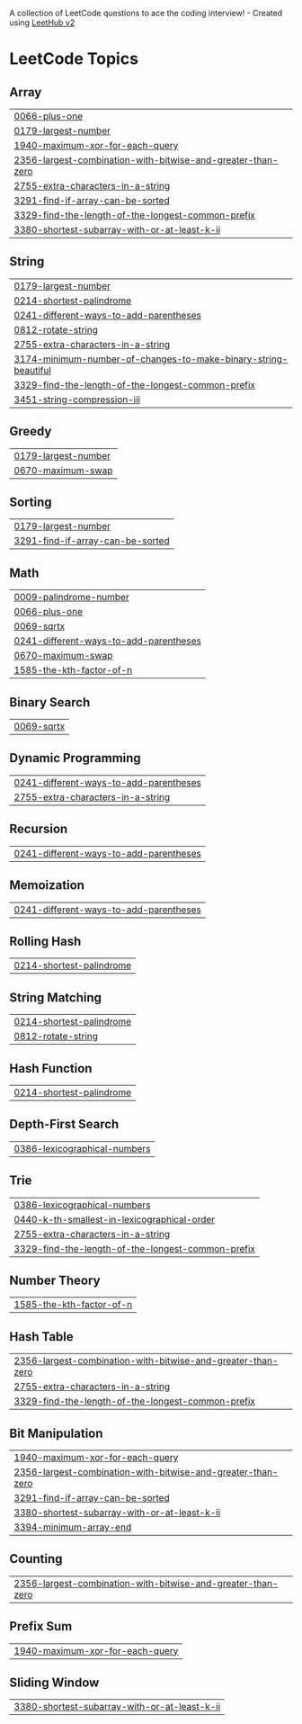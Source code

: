 A collection of LeetCode questions to ace the coding interview! - Created using [LeetHub v2](https://github.com/arunbhardwaj/LeetHub-2.0)
<!---LeetCode Topics Start-->
# LeetCode Topics
## Array
|  |
| ------- |
| [0066-plus-one](https://github.com/mohitdayma16/Leetcode-Coding-Practice/tree/master/0066-plus-one) |
| [0179-largest-number](https://github.com/mohitdayma16/Leetcode-Coding-Practice/tree/master/0179-largest-number) |
| [1940-maximum-xor-for-each-query](https://github.com/mohitdayma16/Leetcode-Coding-Practice/tree/master/1940-maximum-xor-for-each-query) |
| [2356-largest-combination-with-bitwise-and-greater-than-zero](https://github.com/mohitdayma16/Leetcode-Coding-Practice/tree/master/2356-largest-combination-with-bitwise-and-greater-than-zero) |
| [2755-extra-characters-in-a-string](https://github.com/mohitdayma16/Leetcode-Coding-Practice/tree/master/2755-extra-characters-in-a-string) |
| [3291-find-if-array-can-be-sorted](https://github.com/mohitdayma16/Leetcode-Coding-Practice/tree/master/3291-find-if-array-can-be-sorted) |
| [3329-find-the-length-of-the-longest-common-prefix](https://github.com/mohitdayma16/Leetcode-Coding-Practice/tree/master/3329-find-the-length-of-the-longest-common-prefix) |
| [3380-shortest-subarray-with-or-at-least-k-ii](https://github.com/mohitdayma16/Leetcode-Coding-Practice/tree/master/3380-shortest-subarray-with-or-at-least-k-ii) |
## String
|  |
| ------- |
| [0179-largest-number](https://github.com/mohitdayma16/Leetcode-Coding-Practice/tree/master/0179-largest-number) |
| [0214-shortest-palindrome](https://github.com/mohitdayma16/Leetcode-Coding-Practice/tree/master/0214-shortest-palindrome) |
| [0241-different-ways-to-add-parentheses](https://github.com/mohitdayma16/Leetcode-Coding-Practice/tree/master/0241-different-ways-to-add-parentheses) |
| [0812-rotate-string](https://github.com/mohitdayma16/Leetcode-Coding-Practice/tree/master/0812-rotate-string) |
| [2755-extra-characters-in-a-string](https://github.com/mohitdayma16/Leetcode-Coding-Practice/tree/master/2755-extra-characters-in-a-string) |
| [3174-minimum-number-of-changes-to-make-binary-string-beautiful](https://github.com/mohitdayma16/Leetcode-Coding-Practice/tree/master/3174-minimum-number-of-changes-to-make-binary-string-beautiful) |
| [3329-find-the-length-of-the-longest-common-prefix](https://github.com/mohitdayma16/Leetcode-Coding-Practice/tree/master/3329-find-the-length-of-the-longest-common-prefix) |
| [3451-string-compression-iii](https://github.com/mohitdayma16/Leetcode-Coding-Practice/tree/master/3451-string-compression-iii) |
## Greedy
|  |
| ------- |
| [0179-largest-number](https://github.com/mohitdayma16/Leetcode-Coding-Practice/tree/master/0179-largest-number) |
| [0670-maximum-swap](https://github.com/mohitdayma16/Leetcode-Coding-Practice/tree/master/0670-maximum-swap) |
## Sorting
|  |
| ------- |
| [0179-largest-number](https://github.com/mohitdayma16/Leetcode-Coding-Practice/tree/master/0179-largest-number) |
| [3291-find-if-array-can-be-sorted](https://github.com/mohitdayma16/Leetcode-Coding-Practice/tree/master/3291-find-if-array-can-be-sorted) |
## Math
|  |
| ------- |
| [0009-palindrome-number](https://github.com/mohitdayma16/Leetcode-Coding-Practice/tree/master/0009-palindrome-number) |
| [0066-plus-one](https://github.com/mohitdayma16/Leetcode-Coding-Practice/tree/master/0066-plus-one) |
| [0069-sqrtx](https://github.com/mohitdayma16/Leetcode-Coding-Practice/tree/master/0069-sqrtx) |
| [0241-different-ways-to-add-parentheses](https://github.com/mohitdayma16/Leetcode-Coding-Practice/tree/master/0241-different-ways-to-add-parentheses) |
| [0670-maximum-swap](https://github.com/mohitdayma16/Leetcode-Coding-Practice/tree/master/0670-maximum-swap) |
| [1585-the-kth-factor-of-n](https://github.com/mohitdayma16/Leetcode-Coding-Practice/tree/master/1585-the-kth-factor-of-n) |
## Binary Search
|  |
| ------- |
| [0069-sqrtx](https://github.com/mohitdayma16/Leetcode-Coding-Practice/tree/master/0069-sqrtx) |
## Dynamic Programming
|  |
| ------- |
| [0241-different-ways-to-add-parentheses](https://github.com/mohitdayma16/Leetcode-Coding-Practice/tree/master/0241-different-ways-to-add-parentheses) |
| [2755-extra-characters-in-a-string](https://github.com/mohitdayma16/Leetcode-Coding-Practice/tree/master/2755-extra-characters-in-a-string) |
## Recursion
|  |
| ------- |
| [0241-different-ways-to-add-parentheses](https://github.com/mohitdayma16/Leetcode-Coding-Practice/tree/master/0241-different-ways-to-add-parentheses) |
## Memoization
|  |
| ------- |
| [0241-different-ways-to-add-parentheses](https://github.com/mohitdayma16/Leetcode-Coding-Practice/tree/master/0241-different-ways-to-add-parentheses) |
## Rolling Hash
|  |
| ------- |
| [0214-shortest-palindrome](https://github.com/mohitdayma16/Leetcode-Coding-Practice/tree/master/0214-shortest-palindrome) |
## String Matching
|  |
| ------- |
| [0214-shortest-palindrome](https://github.com/mohitdayma16/Leetcode-Coding-Practice/tree/master/0214-shortest-palindrome) |
| [0812-rotate-string](https://github.com/mohitdayma16/Leetcode-Coding-Practice/tree/master/0812-rotate-string) |
## Hash Function
|  |
| ------- |
| [0214-shortest-palindrome](https://github.com/mohitdayma16/Leetcode-Coding-Practice/tree/master/0214-shortest-palindrome) |
## Depth-First Search
|  |
| ------- |
| [0386-lexicographical-numbers](https://github.com/mohitdayma16/Leetcode-Coding-Practice/tree/master/0386-lexicographical-numbers) |
## Trie
|  |
| ------- |
| [0386-lexicographical-numbers](https://github.com/mohitdayma16/Leetcode-Coding-Practice/tree/master/0386-lexicographical-numbers) |
| [0440-k-th-smallest-in-lexicographical-order](https://github.com/mohitdayma16/Leetcode-Coding-Practice/tree/master/0440-k-th-smallest-in-lexicographical-order) |
| [2755-extra-characters-in-a-string](https://github.com/mohitdayma16/Leetcode-Coding-Practice/tree/master/2755-extra-characters-in-a-string) |
| [3329-find-the-length-of-the-longest-common-prefix](https://github.com/mohitdayma16/Leetcode-Coding-Practice/tree/master/3329-find-the-length-of-the-longest-common-prefix) |
## Number Theory
|  |
| ------- |
| [1585-the-kth-factor-of-n](https://github.com/mohitdayma16/Leetcode-Coding-Practice/tree/master/1585-the-kth-factor-of-n) |
## Hash Table
|  |
| ------- |
| [2356-largest-combination-with-bitwise-and-greater-than-zero](https://github.com/mohitdayma16/Leetcode-Coding-Practice/tree/master/2356-largest-combination-with-bitwise-and-greater-than-zero) |
| [2755-extra-characters-in-a-string](https://github.com/mohitdayma16/Leetcode-Coding-Practice/tree/master/2755-extra-characters-in-a-string) |
| [3329-find-the-length-of-the-longest-common-prefix](https://github.com/mohitdayma16/Leetcode-Coding-Practice/tree/master/3329-find-the-length-of-the-longest-common-prefix) |
## Bit Manipulation
|  |
| ------- |
| [1940-maximum-xor-for-each-query](https://github.com/mohitdayma16/Leetcode-Coding-Practice/tree/master/1940-maximum-xor-for-each-query) |
| [2356-largest-combination-with-bitwise-and-greater-than-zero](https://github.com/mohitdayma16/Leetcode-Coding-Practice/tree/master/2356-largest-combination-with-bitwise-and-greater-than-zero) |
| [3291-find-if-array-can-be-sorted](https://github.com/mohitdayma16/Leetcode-Coding-Practice/tree/master/3291-find-if-array-can-be-sorted) |
| [3380-shortest-subarray-with-or-at-least-k-ii](https://github.com/mohitdayma16/Leetcode-Coding-Practice/tree/master/3380-shortest-subarray-with-or-at-least-k-ii) |
| [3394-minimum-array-end](https://github.com/mohitdayma16/Leetcode-Coding-Practice/tree/master/3394-minimum-array-end) |
## Counting
|  |
| ------- |
| [2356-largest-combination-with-bitwise-and-greater-than-zero](https://github.com/mohitdayma16/Leetcode-Coding-Practice/tree/master/2356-largest-combination-with-bitwise-and-greater-than-zero) |
## Prefix Sum
|  |
| ------- |
| [1940-maximum-xor-for-each-query](https://github.com/mohitdayma16/Leetcode-Coding-Practice/tree/master/1940-maximum-xor-for-each-query) |
## Sliding Window
|  |
| ------- |
| [3380-shortest-subarray-with-or-at-least-k-ii](https://github.com/mohitdayma16/Leetcode-Coding-Practice/tree/master/3380-shortest-subarray-with-or-at-least-k-ii) |
<!---LeetCode Topics End-->